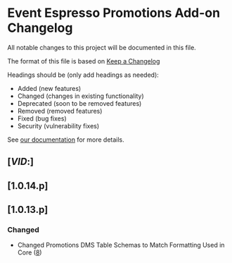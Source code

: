 # Event Espresso Promotions Add-on Changelog

All notable changes to this project will be documented in this file.

The format of this file is based on [Keep a Changelog](http://keepachangelog.com/en/1.0.0/)

Headings should be (only add headings as needed):

- Added (new features)
- Changed (changes in existing functionality)
- Deprecated (soon to be removed features)
- Removed (removed features)
- Fixed (bug fixes)
- Security (vulnerability fixes)

See [our documentation](https://github.com/eventespresso/event-espresso-core/blob/master/docs/A--Best-Practices/change-log.md) for more details.

## [$VID:$]

## [1.0.14.p]

## [1.0.13.p]

### Changed

- Changed Promotions DMS Table Schemas to Match Formatting Used in Core ([8](https://github.com/eventespresso/EE4-Promotions/pull/8))
